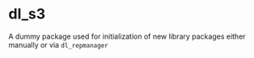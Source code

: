# dl_s3

A dummy package used for initialization of new library packages
either manually or via `dl_repmanager`
